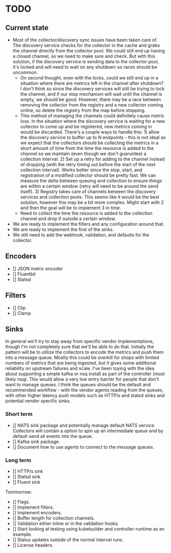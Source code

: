 # TODO

## Current state
* Most of the collector/discovery sync issues have been taken care of.  The discovery service checks for the collector in the cache and grabs the channel directly from the collector pool.  We could still end up having a closed channel, so we need to make sure and check.  But with this solution, if the discovery service is sending data to the collector pool, it's locked and will need to wait on any shutdown so races should be uncommon.
  * On second thought, even with the locks, could we still end up in a situation where there are metrics left in the channel after shutdown?  I don't think so since the discovery services will still be trying to lock the channel, and if our stop mechanism will wait until the channel is empty, we should be good.  However, there may be a race between removing the collector from the registry and a new collector coming online, so delete the registry from the map before stopping.
  * This method of managing the channels could definitely cause metric loss. In the situation where the discovery service is waiting for a new collector to come up and be registered, new metrics coming in would be discarded.  There's a couple ways to handle this: 1) allow the discovery service to buffer up to N endpoints - this is not ideal as we expect that the collectors should be collecting the metrics in a short amount of time from the time the resource is added to the channel so we maintain (even though we don't guaruntee) a collection interval.  2) Set up a retry for adding to the channel instead of dropping (with the retry timing out before the start of the next collection interval).  Works better since the stop, start, and registration of a modified collector should be pretty fast.  We can measure the delta between queuing and collection to ensure things are within a certain window (retry will need to be around the send itself).  3) Registry takes care of channels between the discovery services and collection pools.  This seems like it would be the best solution, however this may be a bit more complex.  Might start with 2 and then the goal will be to implement 3 in time.
  * Need to collect the time the resource is added to the collection channel and drop if outside a certain window.
* We are ready to implement the filters and any configuration around that.
* We are ready to implement the first of the sinks.
* We still need to add the webhook, validation, and defaults for the collector.

## Encoders
* [] JSON metric encoder
* [] Fluentbit
* [] Statsd

## Filters
* [] Clip
* [] Clamp

## Sinks

In general we'll try to stay away from specific vendor implementations, though I'm not completely sure that we'll be able to do that.  Initially the pattern will be to utilize the collectors to encode the metrics and push them into a message queue.  Mostly this could be overkill for shops with limited numbers of metrics that are being ingested, but it gives some additional reliability on upstream failures and scale.  I've been toying with the idea about supporting a simple kafka or nsq install as part of the controller (most likely nsq).  This would allow a very low entry barrier for people that don't want to manage queues.  I think the queues should be the default and recommended workflow - with the vendor agents reading from the queues, with other higher latency push models such as HTTP/s and statsd sinks and potential vendor specific sinks.

### Short term
* [] NATS sink package and potentially manage default NATS service.  Collectors will contain a option to spin up an intermediate queue and by default send all events into the queue.
* [] Kafka sink package.
* [] Document how to use agents to connect to the message queues.

### Long term
* [] HTTP/s sink
* [] Statsd sink
* [] Fluent sink


Tommorrow:
* [] Flags.
* [] Implement filters.
* [] Implement encoders.
* [] Buffer length for collection channels.
* [] Validation either inline or in the validation hooks.
* [] Start looking at testing using kubebuilder and controller-runtime as an example.
* [] Status updates outside of the normal interval runs.
* [] License headers.